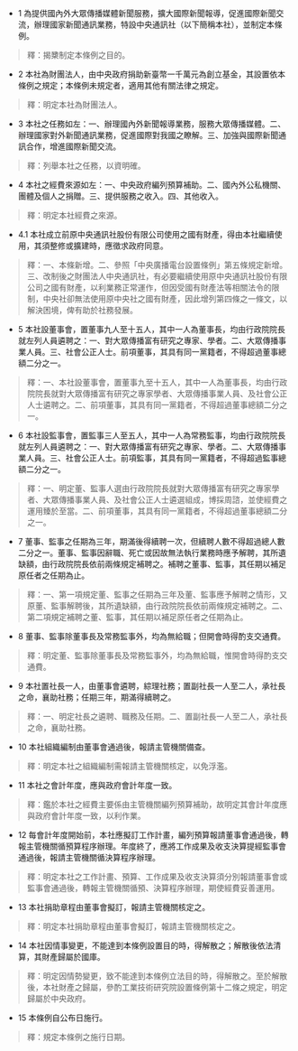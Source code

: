 * 1 為提供國內外大眾傳播媒體新聞服務，擴大國際新聞報導，促進國際新聞交流，辦理國家新聞通訊業務，特設中央通訊社（以下簡稱本社），並制定本條例。

> 釋：揭櫫制定本條例之目的。

* 2 本社為財團法人，由中央政府捐助新臺幣一千萬元為創立基金，其設置依本條例之規定；本條例未規定者，適用其他有關法律之規定。

> 釋：明定本社為財團法人。

* 3 本社之任務如左：一、辦理國內外新聞報導業務，服務大眾傳播媒體。二、辦理國家對外新聞通訊業務，促進國際對我國之瞭解。三、加強與國際新聞通訊合作，增進國際新聞交流。

> 釋：列舉本社之任務，以資明確。

* 4 本社之經費來源如左：一、中央政府編列預算補助。二、國內外公私機關、團體及個人之捐贈。三、提供服務之收入。四、其他收入。

> 釋：明定本社經費之來源。

* 4.1 本社成立前原中央通訊社股份有限公司使用之國有財產，得由本社繼續使用，其須整修或擴建時，應徵求政府同意。

> 釋：一、本條新增。二、參照「中央廣播電台設置條例」第五條規定新增。三、改制後之財團法人中央通訊社，有必要繼續使用原中央通訊社股份有限公司之國有財產，以利業務正常運作，但因受國有財產法等相關法令的限制，中央社卻無法使用原中央社之國有財產，因此增列第四條之一條文，以解決困境，俾有助於社務發展。

* 5 本社設董事會，置董事九人至十五人，其中一人為董事長，均由行政院院長就左列人員遴聘之：一、對大眾傳播富有研究之專家、學者。二、大眾傳播事業人員。三、社會公正人士。前項董事，其具有同一黨籍者，不得超過董事總額二分之一。

> 釋：一、本社設董事會，置董事九至十五人，其中一人為董事長，均由行政院院長就對大眾傳播富有研究之專家學者、大眾傳播事業人員、及社會公正人士遴聘之。二、前項董事，其具有同一黨籍者，不得超過董事總額二分之一。

* 6 本社設監事會，置監事三人至五人，其中一人為常務監事，均由行政院院長就左列人員遴聘之：一、對大眾傳播富有研究之專家、學者。二、大眾傳播事業人員。三、社會公正人士。前項監事，其具有同一黨籍者，不得超過監事總額二分之一。

> 釋：一、明定董、監事人選由行政院院長就對大眾傳播富有研究之專家學者、大眾傳播事業人員、及社會公正人士遴選組成，博採周諮，並使經費之運用臻於至當。二、前項董事，其具有同一黨籍者，不得超過董事總額二分之一。

* 7 董事、監事之任期為三年，期滿後得續聘一次，但續聘人數不得超過總人數二分之一。董事、監事因辭職、死亡或因故無法執行業務時應予解聘，其所遺缺額，由行政院院長依前兩條規定補聘之。補聘之董事、監事，其任期以補足原任者之任期為止。

> 釋：一、第一項規定董、監事之任期為三年及董、監事應予解聘之情形，又原董、監事解聘後，其所遺缺額，由行政院院長依前兩條規定補聘之。二、第二項規定補聘之董、監事，其任期以補足原任者之任期為止。

* 8 董事、監事除董事長及常務監事外，均為無給職；但開會時得酌支交通費。

> 釋：明定董、監事除董事長及常務監事外，均為無給職，惟開會時得酌支交通費。

* 9 本社置社長一人，由董事會遴聘，綜理社務；置副社長一人至二人，承社長之命，襄助社務；任期三年，期滿得續聘之。

> 釋：一、明定社長之遴聘、職務及任期。二、置副社長一人至二人，承社長之命，襄助社務。

* 10 本社組織編制由董事會通過後，報請主管機關備查。

> 釋：明定本社之組織編制需報請主管機關核定，以免浮濫。

* 11 本社之會計年度，應與政府會計年度一致。

> 釋：鑑於本社之經費主要係由主管機關編列預算補助，故明定其會計年度應與政府會計年度一致，以利作業。

* 12 每會計年度開始前，本社應擬訂工作計畫，編列預算報請董事會通過後，轉報主管機關循預算程序辦理。年度終了，應將工作成果及收支決算提經監事會通過後，報請主管機關循決算程序辦理。

> 釋：明定本社之工作計畫、預算、工作成果及收支決算須分別報請董事會或監事會通過後，轉報主管機關循預、決算程序辦理，期使經費妥善運用。

* 13 本社捐助章程由董事會擬訂，報請主管機關核定之。

> 釋：明定本社捐助章程由董事會擬訂，報請主管機關核定之。

* 14 本社因情事變更，不能達到本條例設置目的時，得解散之；解散後依法清算，其財產歸屬於國庫。

> 釋：明定因情勢變更，致不能達到本條例立法目的時，得解散之。至於解散後，本社財產之歸屬，參酌工業技術研究院設置條例第十二條之規定，明定歸屬於中央政府。

* 15 本條例自公布日施行。

> 釋：規定本條例之施行日期。

